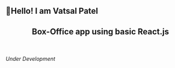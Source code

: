 <h2>👋Hello! I am Vatsal Patel <br />

<h2 align="center">Box-Office app using basic React.js</h2><br /><br />
<i>Under Development</i>

<!-- 
<h3>Preview:-</h3><br />
<img src="" style="border-radius:1rem" alt="preview-img"><br />

<h3>Link:-</h3><br />

<br /><br />

<h3>Language and suppoters used:-</h3><br />
<ul>
  <li>React Lib. JS</li>
  <li> HTML </li>
  <li> CSS </li>
</ul>  
<br /><br /> -->
